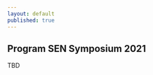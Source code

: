 ```yaml
---
layout: default
published: true
---
```


## Program SEN Symposium 2021

TBD
<!--
{: .table .table-striped}
|  09:30 | Admission and welcome
|  09:50 | Opening
|  10:00 | Wil van der Aalst (RWTH Aachen University) - *Process Mining: How to pick your automation battles?* <br> session chair: Jorge Perez 
|  10:40 | Coffee
|  11:10 | Vasilios Andrikopoulos (University of Groningen) - *Cost efficiency in software (re)architecting*  <br> session chair: Yanja Dajsuren
|  11:50 | Alexandra Silva (University College London) - *An algebraic framework to reason about concurrency* <br> session chair: Jorge Perez 
|  12:30 | VERSEN Announcements
|  12:45 | Lunch and posters
|  13:45 | Jan van Zoest (Royal Philips) - *Philips HealthSuite, architecting at scale for the health continuum*  <br> session chair: Yanja Dajsuren
|  14:25 | Veelasha Moonsamy (Radboud University) - *Software security for smart mobile devices* <br> session chair: Wouter Swierstra
|  15:05 | Coffee
|  15:35 | Lightning talks
|  16:20 | Dino Distefano (Facebook) - *Static Performance Analysis* <br> session chair: Wouter Swierstra
|  17:00 | Awards ceremony
|  17:15 | Drinks
|  18:00 | Closing


#### List of accepted lightning talks and posters

* Petra Heck and Luís Cruz. Software Engineering for Machine Learning Applications
* Roberto Verdecchia. Architectural Technical Debt: Taming the Beast
* Enrique Larios Vargas and Luís Cruz. Software Engineering and Mental Health
* Eleni Constantinou. Software ecosystem evolution: Past research and the road ahead
* Emitzá Guzmán. Analyzing User Feedback for Software Evolution
* Héctor Cadavid. A Software Engineering perspective on Systems of Systems architecting
* Ilias Gerostathopoulos. Architecture-Based Self-Adaptation: Open Challenges and Promising Directions
* Yaping Luo, Tanja Vos, Pekka Aho and Kevin van der Vlist. ITEA3 IVVES project: Industrial-grade verification and validation of evolving systems (In Finance)
* Bert de Brock. Where should I publish?
-->